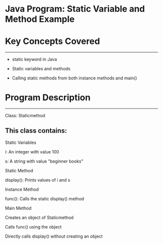 # Java Program: Static Variable and Method Example

# Key Concepts Covered
----------------------
* static keyword in Java

* Static variables and methods

* Calling static methods from both instance methods and main()



# Program Description
---------------------
Class: Staticmethod

This class contains:
--------------------
Static Variables

i: An integer with value 100

s: A string with value "beginner books"

Static Method

display(): Prints values of i and s


Instance Method

func(): Calls the static display() method

Main Method

Creates an object of Staticmethod

Calls func() using the object

Directly calls display() without creating an object
